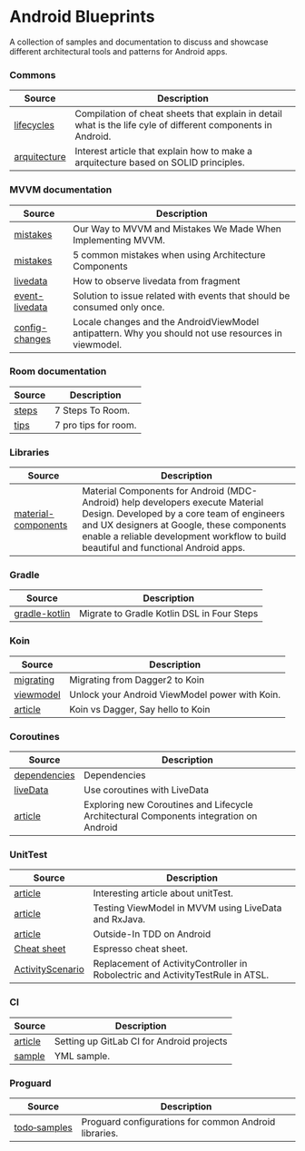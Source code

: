 # Android Blueprints
A collection of samples and documentation to discuss and showcase different architectural tools and patterns for Android apps.

### Commons

| Source | Description |
| ------------- | ------------- |
| [lifecycles](https://github.com/JoseAlcerreca/android-lifecycles) | Compilation of cheat sheets that explain in detail what is the life cyle of different components in Android.
| [arquitecture](https://android.jlelse.eu/android-app-architecture-ground-up-d634eda1f21d) | Interest article that explain how to make a arquitecture based on SOLID principles. 

### MVVM documentation
| Source | Description |
| ------------- | ------------- |
| [mistakes](https://proandroiddev.com/our-way-to-mvvmi-and-mistakes-we-made-when-implementing-mvvm-5f5448b5ad50) | Our Way to MVVM and Mistakes We Made When Implementing MVVM.
| [mistakes](https://proandroiddev.com/5-common-mistakes-when-using-architecture-components-403e9899f4cb) | 5 common mistakes when using Architecture Components
| [livedata](https://blog.usejournal.com/observe-livedata-from-viewmodel-in-fragment-fd7d14f9f5fb) | How to observe livedata from fragment
| [event-livedata](https://medium.com/androiddevelopers/livedata-with-snackbar-navigation-and-other-events-the-singleliveevent-case-ac2622673150) | Solution to issue related with events that should be consumed only once.
| [config-changes](https://medium.com/androiddevelopers/locale-changes-and-the-androidviewmodel-antipattern-84eb677660d9) | Locale changes and the AndroidViewModel antipattern. Why you should not use resources in viewmodel.

### Room documentation
| Source | Description |
| ------------- | ------------- |
| [steps](https://medium.com/androiddevelopers/7-steps-to-room-27a5fe5f99b2) | 7 Steps To Room.
| [tips](https://medium.com/androiddevelopers/7-pro-tips-for-room-fbadea4bfbd1) | 7 pro tips for room.

### Libraries
| Source | Description |
| ------------- | ------------- |
| [material-components](https://github.com/material-components/material-components-android) | Material Components for Android (MDC-Android) help developers execute Material Design. Developed by a core team of engineers and UX designers at Google, these components enable a reliable development workflow to build beautiful and functional Android apps.

### Gradle
| Source | Description |
| ------------- | ------------- |
| [gradle-kotlin](https://proandroiddev.com/migrate-to-gradle-kotlin-dsl-in-4-steps-f3e3b27e1f4d) | Migrate to Gradle Kotlin DSL in Four Steps

### Koin
| Source | Description |
| ------------- | ------------- |
| [migrating](https://proandroiddev.com/migrating-from-dagger2-to-koin-3b2b3f5285e9) | Migrating from Dagger2 to Koin
| [viewmodel](https://android.jlelse.eu/unlock-your-android-viewmodel-power-with-koin-23eda8f493be) | Unlock your Android ViewModel power with Koin.
| [article](https://blog.usejournal.com/android-koin-with-mvvm-and-retrofit-e040e4e15f9d) | Koin vs Dagger, Say hello to Koin

### Coroutines
| Source | Description |
| ------------- | ------------- |
| [dependencies](https://developer.android.com/jetpack/androidx/releases/lifecycle) | Dependencies
| [liveData](https://developer.android.com/topic/libraries/architecture/coroutines#livedata) | Use coroutines with LiveData
| [article](https://medium.com/corouteam/exploring-kotlin-coroutines-and-lifecycle-architectural-components-integration-on-android-c63bb8a9156f) | Exploring new Coroutines and Lifecycle Architectural Components integration on Android


### UnitTest
| Source | Description |
| ------------- | ------------- |
| [article](https://medium.com/@Cyrdup/unit-testing-youre-doing-it-wrong-407a07692989) | Interesting article about unitTest.
| [article](https://medium.com/@nicolas.duponchel/testing-viewmodel-in-mvvm-using-livedata-and-rxjava-b27878495220) | Testing ViewModel in MVVM using LiveData and RxJava.
| [article](https://proandroiddev.com/outside-in-tdd-on-android-5f0651054946) | Outside-In TDD on Android
| [Cheat sheet](https://android.github.io/android-test/downloads/espresso-cheat-sheet-2.1.0.pdf) | Espresso cheat sheet.
| [ActivityScenario](https://developer.android.com/reference/androidx/test/core/app/ActivityScenario) | Replacement of ActivityController in Robolectric and ActivityTestRule in ATSL.

### CI
| Source | Description |
| ------------- | ------------- |
| [article](https://about.gitlab.com/blog/2018/10/24/setting-up-gitlab-ci-for-android-projects/) | Setting up GitLab CI for Android projects
| [sample](https://gist.github.com/illuzor/988385c493d3f7ed7193a6e3ce001a68) | YML sample.

### Proguard
| Source | Description |
| ------------- | ------------- |
| [todo‑samples](https://github.com/krschultz/android-proguard-snippets) | Proguard configurations for common Android libraries.


